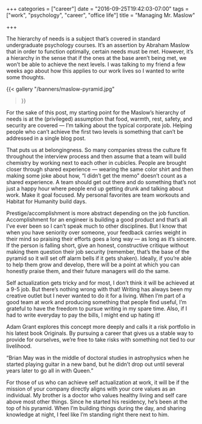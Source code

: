 +++
categories = ["career"]
date = "2016-09-25T19:42:03-07:00"
tags = ["work", "psychology", "career", "office life"]
title = "Managing Mr. Maslow"

+++

The hierarchy of needs is a subject that’s covered in standard undergraduate psychology courses. It’s an assertion by Abraham Maslow that in order to function optimally, certain needs must be met. However, it’s a hierarchy in the sense that if the ones at the base aren’t being met, we won’t be able to achieve the next levels. I was talking to my friend a few weeks ago about how this applies to our work lives so I wanted to write some thoughts.

{{< gallery
    "/banners/maslow-pyramid.jpg"
>}}


For the sake of this post, my starting point for the Maslow’s hierarchy of needs is at the (privileged) assumption that food, warmth, rest, safety, and security are covered — I’m talking about the typical corporate job. Helping people who can’t achieve the first two levels is something that can’t be addressed in a single blog post. 

That puts us at belongingness. So many companies stress the culture fit throughout the interview process and then assume that a team will build chemistry by working next to each other in cubicles. People are brought closer through shared experience — wearing the same color shirt and then making some joke about how, “I didn’t get the memo” doesn’t count as a shared experience. A team should get out there and do something that’s not just a happy hour where people end up getting drunk and talking about work. Make it goal focused. My personal favorites are team workouts and Habitat for Humanity build days.

Prestige/accomplishment is more abstract depending on the job function. Accomplishment for an engineer is building a good product and that’s all I’ve ever been so I can’t speak much to other disciplines. But I know that when you have seniority over someone, your feedback carries weight in their mind so praising their efforts goes a long way — as long as it’s sincere. If the person is falling short, give an honest, constructive critique without making them question their job security (remember, that’s the base of the pyramid so it will set off alarm bells if it gets shaken). Ideally, if you’re able to help them grow and develop, there will be a point at which you can honestly praise them, and their future managers will do the same. 

Self actualization gets tricky and for most, I don’t think it will be achieved at a 9-5 job. But there’s nothing wrong with that! Writing has always been my creative outlet but I never wanted to do it for a living. When I’m part of a good team at work and producing something that people find useful, I’m grateful to have the freedom to pursue writing in my spare time. Also, if I had to write everyday to pay the bills, I might end up hating it! 

Adam Grant explores this concept more deeply and calls it a risk portfolio in his latest book Originals. By pursuing a career that gives us a stable way to provide for ourselves, we’re free to take risks with something not tied to our livelihood. 

“Brian May was in the middle of doctoral studies in astrophysics when he started playing guitar in a new band, but he didn’t drop out until several years later to go all in with Queen.”

For those of us who can achieve self actualization at work, it will be if the mission of your company directly aligns with your core values as an individual. My brother is a doctor who values healthy living and self care above most other things. Since he started his residency, he’s been at the top of his pyramid. When I’m building things during the day, and sharing knowledge at night, I feel like I’m standing right there next to him.